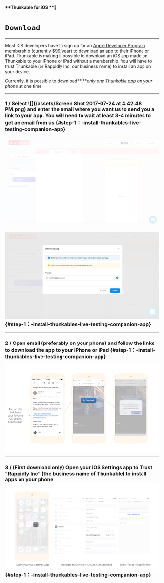 #### **Thunkable for iOS **

# `Download`

---

Most iOS developers have to sign up for an [Apple Developer Program](https://developer.apple.com/programs/) membership \(currently $99/year\) to download an app to their iPhone or iPad.  Thunkable is making it possible to download an iOS app made on Thunkable to your iPhone or iPad without a membership. You will have to trust Thunkable \(or Rappidly Inc, our business name\) to install an app on your device.

Currently, it is possible to download** **_only one Thunkable app on your phone_ at one time

---

### 1 / Select ![](/assets/Screen Shot 2017-07-24 at 4.42.48 PM.png) and enter the email where you want us to send you a link to your app. You will need to wait at least 3-4 minutes to get an email from us {#step-1：-install-thunkables-live-testing-companion-app}

![](/assets/download-ios-fig-1.png)

### ![](/assets/download-ios-fig-2.png) {#step-1：-install-thunkables-live-testing-companion-app}

---

### 2 / Open email \(preferably on your phone\) and follow the links to download the app to your iPhone or iPad {#step-1：-install-thunkables-live-testing-companion-app}

![](/assets/dowloand-ios-fig-3.png)

---

### 3 / \(First download only\) Open your iOS Settings app to Trust "Rappidly Inc" \(the business name of Thunkable\) to install apps on your phone![](/assets/download-ios-fig-4.png) {#step-1：-install-thunkables-live-testing-companion-app}



